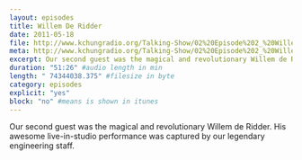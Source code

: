 ```yaml
---
layout: episodes
title: Willem De Ridder
date: 2011-05-18
file: http://www.kchungradio.org/Talking-Show/02%20Episode%202_%20Willem%20De%20Ridder.mp3
meta: http://www.kchungradio.org/Talking-Show/02%20Episode%202_%20Willem%20De%20Ridder.mp3
excerpt: Our second guest was the magical and revolutionary Willem de Ridder. His awesome live-in-studio performance was captured by our legendary engineering staff.
duration: "51:26" #audio length in min
length: " 74344038.375" #filesize in byte
category: episodes
explicit: "yes"
block: "no" #means is shown in itunes
---
```


Our second guest was the magical and revolutionary Willem de Ridder. His awesome live-in-studio performance was captured by our legendary engineering staff.